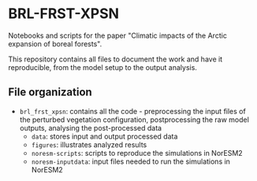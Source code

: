 # BRL-FRST-XPSN
Notebooks and scripts for the paper "Climatic impacts of the Arctic expansion of boreal forests".

This repository contains all files to document the work and have it reproducible, from the model setup to the output analysis.

## File organization

- `brl_frst_xpsn`: contains all the code - preprocessing the input files of the perturbed vegetation configuration, postprocessing the raw model outputs, analysing the post-processed data
  - `data`: stores input and output processed data
  - `figures`: illustrates analyzed results
  - `noresm-scripts`: scripts to reproduce the simulations in NorESM2
  - `noresm-inputdata`: input files needed to run the simulations in NorESM2

